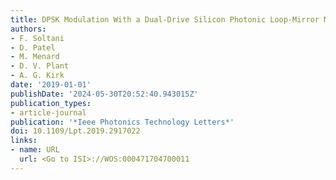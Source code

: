 ```yaml
---
title: DPSK Modulation With a Dual-Drive Silicon Photonic Loop-Mirror Modulator
authors:
- F. Soltani
- D. Patel
- M. Menard
- D. V. Plant
- A. G. Kirk
date: '2019-01-01'
publishDate: '2024-05-30T20:52:40.943015Z'
publication_types:
- article-journal
publication: '*Ieee Photonics Technology Letters*'
doi: 10.1109/Lpt.2019.2917022
links:
- name: URL
  url: <Go to ISI>://WOS:000471704700011
---
```

